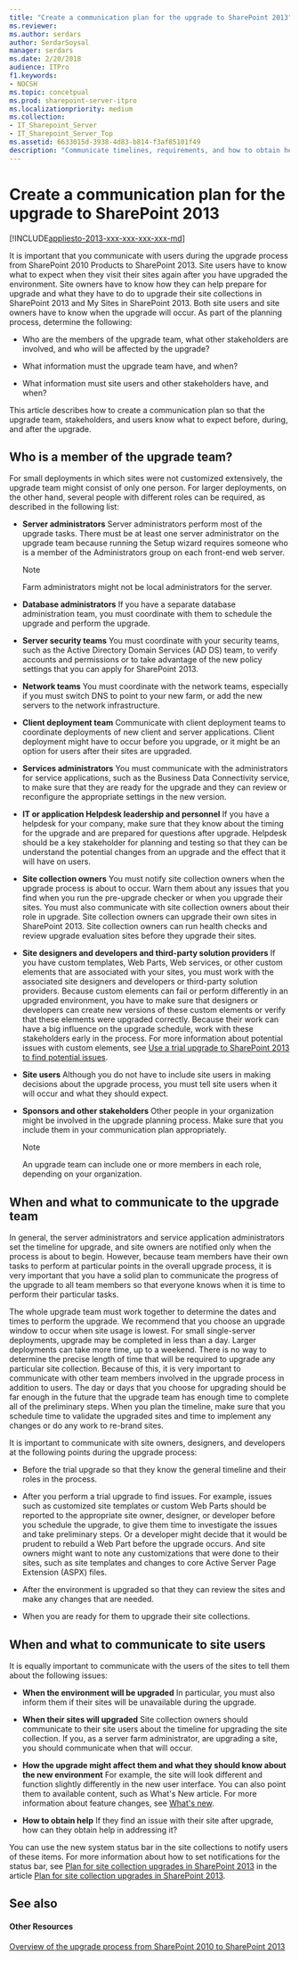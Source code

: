 ```yaml
---
title: "Create a communication plan for the upgrade to SharePoint 2013"
ms.reviewer: 
ms.author: serdars
author: SerdarSoysal
manager: serdars
ms.date: 2/20/2018
audience: ITPro
f1.keywords:
- NOCSH
ms.topic: concetpual
ms.prod: sharepoint-server-itpro
ms.localizationpriority: medium
ms.collection:
- IT_Sharepoint_Server
- IT_Sharepoint_Server_Top
ms.assetid: 6633015d-3938-4d83-b814-f3af85101f49
description: "Communicate timelines, requirements, and how to obtain help with site owners and users during upgrade to SharePoint 2013."
---
```


# Create a communication plan for the upgrade to SharePoint 2013

[!INCLUDE[appliesto-2013-xxx-xxx-xxx-xxx-md](../includes/appliesto-2013-xxx-xxx-xxx-xxx-md.md)] 
  
It is important that you communicate with users during the upgrade process from SharePoint 2010 Products to SharePoint 2013. Site users have to know what to expect when they visit their sites again after you have upgraded the environment. Site owners have to know how they can help prepare for upgrade and what they have to do to upgrade their site collections in SharePoint 2013 and My Sites in SharePoint 2013. Both site users and site owners have to know when the upgrade will occur. As part of the planning process, determine the following:
  
- Who are the members of the upgrade team, what other stakeholders are involved, and who will be affected by the upgrade?
    
- What information must the upgrade team have, and when?
    
- What information must site users and other stakeholders have, and when?
    
This article describes how to create a communication plan so that the upgrade team, stakeholders, and users know what to expect before, during, and after the upgrade.
  
## Who is a member of the upgrade team?
<a name="UpgradeTeam"> </a>

For small deployments in which sites were not customized extensively, the upgrade team might consist of only one person. For larger deployments, on the other hand, several people with different roles can be required, as described in the following list: 
  
- **Server administrators** Server administrators perform most of the upgrade tasks. There must be at least one server administrator on the upgrade team because running the Setup wizard requires someone who is a member of the Administrators group on each front-end web server. 
    
    > [!NOTE]
    > Farm administrators might not be local administrators for the server. 
  
- **Database administrators** If you have a separate database administration team, you must coordinate with them to schedule the upgrade and perform the upgrade. 
    
- **Server security teams** You must coordinate with your security teams, such as the Active Directory Domain Services (AD DS) team, to verify accounts and permissions or to take advantage of the new policy settings that you can apply for SharePoint 2013. 
    
- **Network teams** You must coordinate with the network teams, especially if you must switch DNS to point to your new farm, or add the new servers to the network infrastructure. 
    
- **Client deployment team** Communicate with client deployment teams to coordinate deployments of new client and server applications. Client deployment might have to occur before you upgrade, or it might be an option for users after their sites are upgraded. 
    
- **Services administrators** You must communicate with the administrators for service applications, such as the Business Data Connectivity service, to make sure that they are ready for the upgrade and they can review or reconfigure the appropriate settings in the new version. 
    
- **IT or application Helpdesk leadership and personnel** If you have a helpdesk for your company, make sure that they know about the timing for the upgrade and are prepared for questions after upgrade. Helpdesk should be a key stakeholder for planning and testing so that they can be understand the potential changes from an upgrade and the effect that it will have on users. 
    
- **Site collection owners** You must notify site collection owners when the upgrade process is about to occur. Warn them about any issues that you find when you run the pre-upgrade checker or when you upgrade their sites. You must also communicate with site collection owners about their role in upgrade. Site collection owners can upgrade their own sites in SharePoint 2013. Site collection owners can run health checks and review upgrade evaluation sites before they upgrade their sites. 
    
- **Site designers and developers and third-party solution providers** If you have custom templates, Web Parts, Web services, or other custom elements that are associated with your sites, you must work with the associated site designers and developers or third-party solution providers. Because custom elements can fail or perform differently in an upgraded environment, you have to make sure that designers or developers can create new versions of these custom elements or verify that these elements were upgraded correctly. Because their work can have a big influence on the upgrade schedule, work with these stakeholders early in the process. For more information about potential issues with custom elements, see [Use a trial upgrade to SharePoint 2013 to find potential issues](/previous-versions/office/sharepoint-server-2010/cc262155(v=office.14)).
    
- **Site users** Although you do not have to include site users in making decisions about the upgrade process, you must tell site users when it will occur and what they should expect. 
    
- **Sponsors and other stakeholders** Other people in your organization might be involved in the upgrade planning process. Make sure that you include them in your communication plan appropriately. 
    
    > [!NOTE]
    > An upgrade team can include one or more members in each role, depending on your organization. 
  
## When and what to communicate to the upgrade team
<a name="CommtoUpgradeTeam"> </a>

In general, the server administrators and service application administrators set the timeline for upgrade, and site owners are notified only when the process is about to begin. However, because team members have their own tasks to perform at particular points in the overall upgrade process, it is very important that you have a solid plan to communicate the progress of the upgrade to all team members so that everyone knows when it is time to perform their particular tasks. 
  
The whole upgrade team must work together to determine the dates and times to perform the upgrade. We recommend that you choose an upgrade window to occur when site usage is lowest. For small single-server deployments, upgrade may be completed in less than a day. Larger deployments can take more time, up to a weekend. There is no way to determine the precise length of time that will be required to upgrade any particular site collection. Because of this, it is very important to communicate with other team members involved in the upgrade process in addition to users. The day or days that you choose for upgrading should be far enough in the future that the upgrade team has enough time to complete all of the preliminary steps. When you plan the timeline, make sure that you schedule time to validate the upgraded sites and time to implement any changes or do any work to re-brand sites.
  
It is important to communicate with site owners, designers, and developers at the following points during the upgrade process:
  
- Before the trial upgrade so that they know the general timeline and their roles in the process.
    
- After you perform a trial upgrade to find issues. For example, issues such as customized site templates or custom Web Parts should be reported to the appropriate site owner, designer, or developer before you schedule the upgrade, to give them time to investigate the issues and take preliminary steps. Or a developer might decide that it would be prudent to rebuild a Web Part before the upgrade occurs. And site owners might want to note any customizations that were done to their sites, such as site templates and changes to core Active Server Page Extension (ASPX) files. 
    
- After the environment is upgraded so that they can review the sites and make any changes that are needed.
    
- When you are ready for them to upgrade their site collections.
    
## When and what to communicate to site users
<a name="CommtoSiteUsers"> </a>

It is equally important to communicate with the users of the sites to tell them about the following issues: 
  
- **When the environment will be upgraded** In particular, you must also inform them if their sites will be unavailable during the upgrade. 
    
- **When their sites will upgraded** Site collection owners should communicate to their site users about the timeline for upgrading the site collection. If you, as a server farm administrator, are upgrading a site, you should communicate when that will occur. 
    
- **How the upgrade might affect them and what they should know about the new environment** For example, the site will look different and function slightly differently in the new user interface. You can also point them to available content, such as What's New article. For more information about feature changes, see [What's new](../what-s-new/what-s-new.md). 
    
- **How to obtain help** If they find an issue with their site after upgrade, how can they obtain help in addressing it? 
    
You can use the new system status bar in the site collections to notify users of these items. For more information about how to set notifications for the status bar, see [Plan for site collection upgrades in SharePoint 2013](/previous-versions/office/sharepoint-server-2010/ff191199(v=office.14)#Notifications) in the article [Plan for site collection upgrades in SharePoint 2013](/previous-versions/office/sharepoint-server-2010/ff191199(v=office.14)).
  
## See also
<a name="CommtoSiteUsers"> </a>

#### Other Resources

[Overview of the upgrade process from SharePoint 2010 to SharePoint 2013](overview-of-the-upgrade-process-from-sharepoint-2010-to-sharepoint-2013.md)

